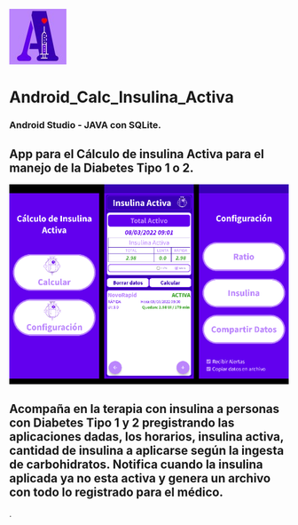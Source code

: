![Ícono App](https://github.com/lailatan/Android_Calc_Insulina_Activa/blob/master/ia.jpg)
# Android_Calc_Insulina_Activa
### Android Studio - JAVA con SQLite. 
## App para el Cálculo de insulina Activa para el manejo de la Diabetes Tipo 1 o 2.
![Pantallas App](https://github.com/lailatan/Android_Calc_Insulina_Activa/blob/master/ia_pantallas.png)
## Acompaña en la terapia con insulina a personas con Diabetes Tipo 1 y 2 pregistrando las aplicaciones dadas, los horarios, insulina activa, cantidad de insulina a aplicarse según la ingesta de carbohidratos. Notifica cuando la insulina aplicada ya no esta activa y genera un archivo con todo lo registrado para el médico.
.
